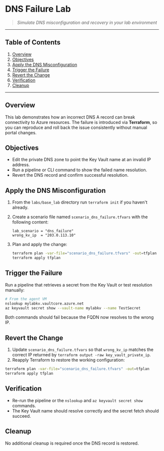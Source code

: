 # DNS Failure Lab

> _Simulate DNS misconfiguration and recovery in your lab environment_

---

## Table of Contents
1. [Overview](#overview)
2. [Objectives](#objectives)
3. [Apply the DNS Misconfiguration](#apply-the-dns-misconfiguration)
4. [Trigger the Failure](#trigger-the-failure)
5. [Revert the Change](#revert-the-change)
6. [Verification](#verification)
7. [Cleanup](#cleanup)

---

## Overview
This lab demonstrates how an incorrect DNS A record can break connectivity to Azure resources. The failure is introduced via **Terraform**, so you can reproduce and roll back the issue consistently without manual portal changes.

## Objectives
- Edit the private DNS zone to point the Key Vault name at an invalid IP address.
- Run a pipeline or CLI command to show the failed name resolution.
- Revert the DNS record and confirm successful resolution.

## Apply the DNS Misconfiguration
1. From the `labs/base_lab` directory run `terraform init` if you haven't already.
2. Create a scenario file named `scenario_dns_failure.tfvars` with the following content:

   ```hcl
   lab_scenario = "dns_failure"
   wrong_kv_ip  = "203.0.113.10"
   ```

3. Plan and apply the change:

   ```bash
   terraform plan -var-file="scenario_dns_failure.tfvars" -out=tfplan
   terraform apply tfplan
   ```

## Trigger the Failure
Run a pipeline that retrieves a secret from the Key Vault or test resolution manually:

```bash
# From the agent VM
nslookup mylabkv.vaultcore.azure.net
az keyvault secret show --vault-name mylabkv --name TestSecret
```

Both commands should fail because the FQDN now resolves to the wrong IP.

## Revert the Change
1. Update `scenario_dns_failure.tfvars` so that `wrong_kv_ip` matches the correct IP returned by `terraform output -raw key_vault_private_ip`.
2. Reapply Terraform to restore the working configuration:

```bash
terraform plan -var-file="scenario_dns_failure.tfvars" -out=tfplan
terraform apply tfplan
```

## Verification
- Re-run the pipeline or the `nslookup` and `az keyvault secret show` commands.
- The Key Vault name should resolve correctly and the secret fetch should succeed.

## Cleanup
No additional cleanup is required once the DNS record is restored.
